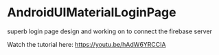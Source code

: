 # AndroidUIMaterialLoginPage
superb login page design and working on to connect the firebase server

Watch the tutorial here: https://youtu.be/hAdW6YRCCIA
